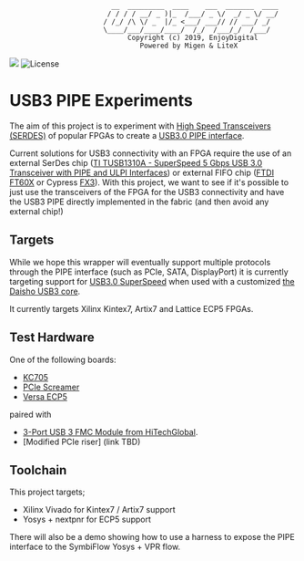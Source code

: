 ```
                         __  _________  ____    ___  _______  ____
                        / / / / __/ _ )|_  /___/ _ \/  _/ _ \/ __/
                       / /_/ /\ \/ _  |/_ <___/ ___// // ___/ _/
                       \____/___/____/____/  /_/  /___/_/  /___/
                             Copyright (c) 2019, EnjoyDigital
                                Powered by Migen & LiteX
```
[![](https://travis-ci.com/enjoy-digital/usb3_pipe.svg?branch=master)](https://travis-ci.com/enjoy-digital/usb3_pipe)
![License](https://img.shields.io/badge/License-BSD%202--Clause-orange.svg)
# USB3 PIPE Experiments

The aim of this project is to experiment with [High Speed Transceivers (SERDES)](https://en.wikipedia.org/wiki/Multi-gigabit_transceiver) of popular FPGAs to create a [USB3.0 PIPE interface](https://www.intel.com/content/dam/www/public/us/en/documents/white-papers/phy-interface-pci-express-sata-usb30-architectures-3.1.pdf).

Current solutions for USB3 connectivity with an FPGA require the use of an external SerDes chip ([TI TUSB1310A - SuperSpeed 5 Gbps USB 3.0 Transceiver with PIPE and ULPI Interfaces](http://www.ti.com/product/TUSB1310A)) or external FIFO chip ([FTDI FT60X](https://www.ftdichip.com/Products/ICs/FT600.html) or Cypress [FX3](https://www.cypress.com/products/ez-usb-fx3-superspeed-usb-30-peripheral-controller)). With this project, we want to see if it's possible to just use the transceivers of the FPGA for the USB3 connectivity and have the USB3 PIPE directly implemented in the fabric (and then avoid any external chip!)

## Targets
While we hope this wrapper will eventually support multiple protocols through the PIPE interface (such as PCIe, SATA, DisplayPort) it is currently targeting support for [USB3.0 SuperSpeed](https://en.wikipedia.org/wiki/USB_3.0#Data_encoding) when used with a customized [the Daisho USB3 core](https://github.com/enjoy-digital/daisho).

It currently targets Xilinx Kintex7, Artix7 and Lattice ECP5 FPGAs.

## Test Hardware
One of the following boards:
 - [KC705](https://www.xilinx.com/products/boards-and-kits/ek-k7-kc705-g.html)
 - [PCIe Screamer](http://shop.lambdaconcept.com/home/32-pciescreamerR02.html)
 - [Versa ECP5](http://www.latticesemi.com/Products/DevelopmentBoardsAndKits/ECP5VersaDevelopmentKit.aspx)

paired with
 - [3-Port USB 3 FMC Module from HiTechGlobal](https://hitechglobal.us/index.php?route=product/product&path=18_81&product_id=233).
 - [Modified PCIe riser] (link TBD)

## Toolchain

This project targets;
  - Xilinx Vivado for Kintex7 / Artix7 support
  - Yosys + nextpnr for ECP5 support

There will also be a demo showing how to use a harness to expose the PIPE interface to the SymbiFlow Yosys + VPR flow.